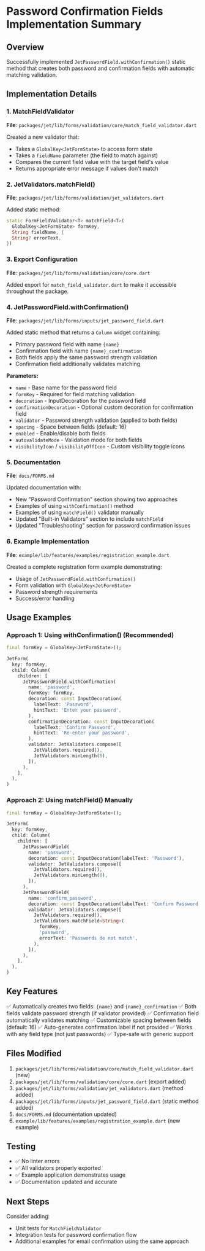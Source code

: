 # Password Confirmation Fields Implementation Summary

## Overview
Successfully implemented `JetPasswordField.withConfirmation()` static method that creates both password and confirmation fields with automatic matching validation.

## Implementation Details

### 1. MatchFieldValidator
**File**: `packages/jet/lib/forms/validation/core/match_field_validator.dart`

Created a new validator that:
- Takes a `GlobalKey<JetFormState>` to access form state
- Takes a `fieldName` parameter (the field to match against)
- Compares the current field value with the target field's value
- Returns appropriate error message if values don't match

### 2. JetValidators.matchField()
**File**: `packages/jet/lib/forms/validation/jet_validators.dart`

Added static method:
```dart
static FormFieldValidator<T> matchField<T>(
  GlobalKey<JetFormState> formKey,
  String fieldName, {
  String? errorText,
})
```

### 3. Export Configuration
**File**: `packages/jet/lib/forms/validation/core/core.dart`

Added export for `match_field_validator.dart` to make it accessible throughout the package.

### 4. JetPasswordField.withConfirmation()
**File**: `packages/jet/lib/forms/inputs/jet_password_field.dart`

Added static method that returns a `Column` widget containing:
- Primary password field with name `{name}`
- Confirmation field with name `{name}_confirmation`
- Both fields apply the same password strength validation
- Confirmation field additionally validates matching

**Parameters:**
- `name` - Base name for the password field
- `formKey` - Required for field matching validation
- `decoration` - InputDecoration for the password field
- `confirmationDecoration` - Optional custom decoration for confirmation field
- `validator` - Password strength validation (applied to both fields)
- `spacing` - Space between fields (default: 16)
- `enabled` - Enable/disable both fields
- `autovalidateMode` - Validation mode for both fields
- `visibilityIcon` / `visibilityOffIcon` - Custom visibility toggle icons

### 5. Documentation
**File**: `docs/FORMS.md`

Updated documentation with:
- New "Password Confirmation" section showing two approaches
- Examples of using `withConfirmation()` method
- Examples of using `matchField()` validator manually
- Updated "Built-in Validators" section to include `matchField`
- Updated "Troubleshooting" section for password confirmation issues

### 6. Example Implementation
**File**: `example/lib/features/examples/registration_example.dart`

Created a complete registration form example demonstrating:
- Usage of `JetPasswordField.withConfirmation()`
- Form validation with `GlobalKey<JetFormState>`
- Password strength requirements
- Success/error handling

## Usage Examples

### Approach 1: Using withConfirmation() (Recommended)

```dart
final formKey = GlobalKey<JetFormState>();

JetForm(
  key: formKey,
  child: Column(
    children: [
      JetPasswordField.withConfirmation(
        name: 'password',
        formKey: formKey,
        decoration: const InputDecoration(
          labelText: 'Password',
          hintText: 'Enter your password',
        ),
        confirmationDecoration: const InputDecoration(
          labelText: 'Confirm Password',
          hintText: 'Re-enter your password',
        ),
        validator: JetValidators.compose([
          JetValidators.required(),
          JetValidators.minLength(8),
        ]),
      ),
    ],
  ),
)
```

### Approach 2: Using matchField() Manually

```dart
final formKey = GlobalKey<JetFormState>();

JetForm(
  key: formKey,
  child: Column(
    children: [
      JetPasswordField(
        name: 'password',
        decoration: const InputDecoration(labelText: 'Password'),
        validator: JetValidators.compose([
          JetValidators.required(),
          JetValidators.minLength(8),
        ]),
      ),
      JetPasswordField(
        name: 'confirm_password',
        decoration: const InputDecoration(labelText: 'Confirm Password'),
        validator: JetValidators.compose([
          JetValidators.required(),
          JetValidators.matchField<String>(
            formKey,
            'password',
            errorText: 'Passwords do not match',
          ),
        ]),
      ),
    ],
  ),
)
```

## Key Features

✅ Automatically creates two fields: `{name}` and `{name}_confirmation`
✅ Both fields validate password strength (if validator provided)
✅ Confirmation field automatically validates matching
✅ Customizable spacing between fields (default: 16)
✅ Auto-generates confirmation label if not provided
✅ Works with any field type (not just passwords)
✅ Type-safe with generic support

## Files Modified

1. `packages/jet/lib/forms/validation/core/match_field_validator.dart` (new)
2. `packages/jet/lib/forms/validation/core/core.dart` (export added)
3. `packages/jet/lib/forms/validation/jet_validators.dart` (method added)
4. `packages/jet/lib/forms/inputs/jet_password_field.dart` (static method added)
5. `docs/FORMS.md` (documentation updated)
6. `example/lib/features/examples/registration_example.dart` (new example)

## Testing

- ✅ No linter errors
- ✅ All validators properly exported
- ✅ Example application demonstrates usage
- ✅ Documentation updated and accurate

## Next Steps

Consider adding:
- Unit tests for `MatchFieldValidator`
- Integration tests for password confirmation flow
- Additional examples for email confirmation using the same approach


